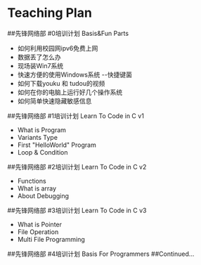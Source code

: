 Teaching Plan
====
##先锋网络部 #0培训计划  Basis&Fun Parts
- 如何利用校园网ipv6免费上网
- 数据丢了怎么办
- 现场装Win7系统
- 快速方便的使用Windows系统 --快捷键菌
- 如何下载youku 和 tudou的视频 
- 如何在你的电脑上运行好几个操作系统
- 如何简单快速隐藏敏感信息

##先锋网络部 #1培训计划   Learn To Code in C v1
- What is Program
- Variants Type
- First "HelloWorld" Program 
- Loop & Condition
 
##先锋网络部 #2培训计划   Learn To Code in C v2
- Functions
- What is array
- About Debugging

##先锋网络部 #3培训计划   Learn To Code in C v3
- What is Pointer
- File Operation
- Multi File Programming

##先锋网络部 #4培训计划   Basis For Programmers
##Continued...

